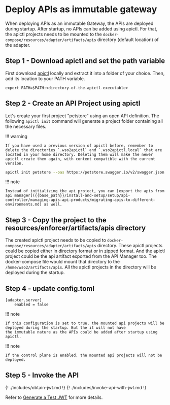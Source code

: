 # Deploy APIs as immutable gateway

When deploying APIs as an immutable Gateway, the APIs are deployed during startup. After startup, no APIs can be added using apictl. 
For that, the apictl projects needs to be mounted to the `docker-compose/resources/adapter/artifacts/apis` directory 
(default location) of the adapter. 


## Step 1 - Download apictl and set the path variable 

First download [apictl](https://github.com/wso2/product-apim-tooling/releases) locally and extract it into a folder of your choice. Then, add its location to your PATH variable.

```
export PATH=$PATH:<directory-of-the-apictl-executable>
```

## Step 2 - Create an API Project using apictl

Let's create your first project "petstore" using an open API definition. The following `apictl init` command will generate a project folder containing all the necessary files.

!!! warning

    If you have used a previous version of apictl before, remember to delete the directories `.wso2apictl` and `.wso2apictl.local` that are located in your home directory. Deleting them will make the newer apictl create them again, with content compatible with the current version.

``` bash
apictl init petstore --oas https://petstore.swagger.io/v2/swagger.json
```

!!! note

    Instead of initializing the api project, you can [export the apis from api manager]({{base_path}}/install-and-setup/setup/api-controller/managing-apis-api-products/migrating-apis-to-different-environments.md) as well.

## Step 3 - Copy the project to the resources/enforcer/artifacts/apis directory

The created apictl project needs to be copied to `docker-compose/resources/adapter/artifacts/apis` directory. These
apictl projects could be copied either in directory format or in zipped format. 
And the apictl project could be the api artifact exported from the API Manager too. 
The docker-compose file would mount that directory to the `/home/wso2/artifacts/apis`. 
All the apictl projects in the directory will be deployed during the startup. 


## Step 4 - update config.toml

```
[adapter.server]
    enabled = false
```

!!! note

    If this configuration is set to true, the mounted api projects will be deployed during the startup. But the it will not have
    the immutable nature as the APIs could be added after startup using apictl.

!!! note

    If the control plane is enabled, the mounted api projects will not be deployed.    


##  Step 5 - Invoke the API
{! ./includes/obtain-jwt.md !}
{! ./includes/invoke-api-with-jwt.md !}

<!-- brought the following here because the path becomes relative when included in the includes folder -->
Refer to [Generate a Test JWT]({{base_path}}/deploy-and-publish/deploy-on-gateway/choreo-connect/security/generate-a-test-jwt) for more details.